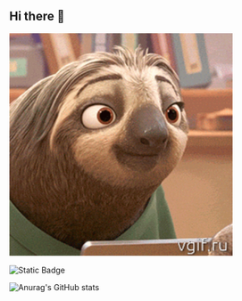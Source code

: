 ## Hi there 👋

<img src="https://github.com/Sbvalenok/Sbvalenok/blob/main/vgif-ru-Ленивец%20из%20Зверополиса%20улыбается.gif" alt="The Unlimited" width="400">


![Static Badge](https://img.shields.io/badge/py-python-brightgreen?logo=python)


![Anurag's GitHub stats](https://github-readme-stats.vercel.app/api?username=Sbvalenok&show_icons=true&theme=radical)
